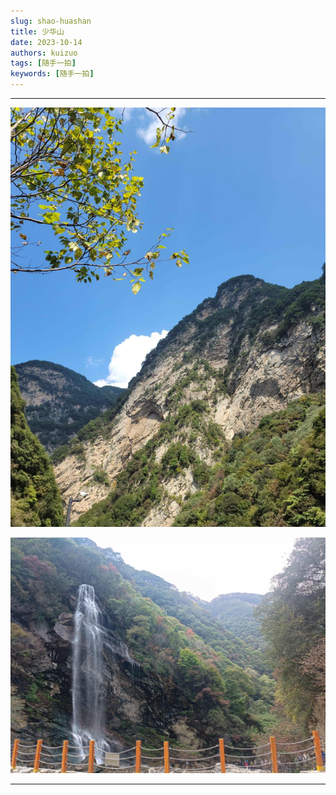 ```yaml
---
slug: shao-huashan
title: 少华山
date: 2023-10-14
authors: kuizuo
tags: [随手一拍]
keywords: [随手一拍]
---
```

---



![1711450373131](image/少华山/1711450373131.png)

![1711450380965](image/少华山/1711450380965.png)


---
